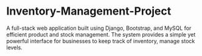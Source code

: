 # Inventory-Management-Project
A full-stack web application built using Django, Bootstrap, and MySQL for efficient product and stock management. The system provides a simple yet powerful interface for businesses to keep track of inventory, manage stock levels.
